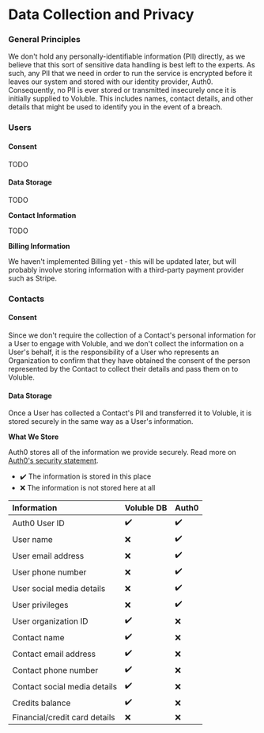 # Data Collection and Privacy

### General Principles

We don't hold any personally-identifiable information \(PII\) directly, as we believe that this sort of sensitive data handling is best left to the experts. As such, any PII that we need in order to run the service is encrypted before it leaves our system and stored with our identity provider, Auth0. Consequently, no PII is ever stored or transmitted insecurely once it is initially supplied to Voluble. This includes names, contact details, and other details that might be used to identify you in the event of a breach.

### Users

#### Consent

TODO

#### Data Storage

TODO

**Contact Information**

TODO

**Billing Information**

We haven't implemented Billing yet - this will be updated later, but will probably involve storing information with a third-party payment provider such as Stripe.

### Contacts

#### Consent

Since we don't require the collection of a Contact's personal information for a User to engage with Voluble, and we don't collect the information on a User's behalf, it is the responsibility of a User who represents an Organization to confirm that they have obtained the consent of the person represented by the Contact to collect their details and pass them on to Voluble.

#### Data Storage

Once a User has collected a Contact's PII and transferred it to Voluble, it is stored securely in the same way as a User's information.

**What We Store**

Auth0 stores all of the information we provide securely. Read more on [Auth0's security statement](https://auth0.com/security).

* ✔️ The information is stored in this place
* ❌ The information is not stored here at all

| Information | Voluble DB | Auth0 |
| :--- | :--- | :--- |
| Auth0 User ID | ✔️ | ✔️ |
| User name | ❌ | ✔️ |
| User email address | ❌ | ✔️ |
| User phone number | ❌ | ✔️ |
| User social media details | ❌ | ✔️ |
| User privileges | ❌ | ✔️ |
| User organization ID | ✔️ | ❌ |
| Contact name | ✔️ | ❌ |
| Contact email address | ✔️ | ❌ |
| Contact phone number | ✔️ | ❌ |
| Contact social media details | ✔️ | ❌ |
| Credits balance | ✔️ | ❌ |
| Financial/credit card details | ❌ | ❌ |

